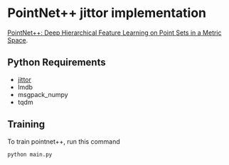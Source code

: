# PointNet++ jittor implementation

[PointNet++: Deep Hierarchical Feature Learning on Point Sets in a Metric Space](http://stanford.edu/~rqi/pointnet2/).


## Python Requirements

* [jittor](https://github.com/Jittor/jittor)
* lmdb
* msgpack_numpy
* tqdm


## Training
To train pointnet++, run this command

```
python main.py
```
